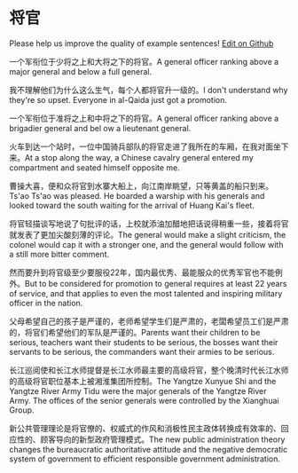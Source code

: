 # 将官

Please help us improve the quality of example sentences! [Edit on Github](https://github.com/jiyushe/jiyu-example-sentence-source/blob/main/chinese/jiangguan.md)

<p><span class="chinese">一个军衔位于少将之上和大将之下的将官。</span><span class="english">A general officer ranking above a major general and below a full general.</span></p>

<p><span class="chinese">我不理解他们为什么这么生气，每个人都将官升一级的。</span><span class="english">I don't understand why they're so upset. Everyone in al-Qaida just got a promotion.</span></p>

<p><span class="chinese">一个军衔位于准将之上和中将之下的将官。</span><span class="english">A general officer ranking above a brigadier general and bel ow a lieutenant general.</span></p>

<p><span class="chinese">火车到达一个站时，一位中国骑兵部队的将官走进了我所在的车厢，在我对面坐下来。</span><span class="english">At a stop along the way, a Chinese cavalry general entered my compartment and seated himself opposite me.</span></p>

<p><span class="chinese">曹操大喜，便和众将官到水寨大船上，向江南岸眺望，只等黄盖的船只到来。</span><span class="english">Ts'ao Ts'ao was pleased. He boarded a warship with his generals and looked toward the south waiting for the arrival of Huang Kai's fleet.</span></p>

<p><span class="chinese">将官轻描谈写地说了句批评的话，上校就添油加醋地把话说得稍重一些，接着将官就发表了更加尖酸刻薄的评论。</span><span class="english">The general would make a slight criticism, the colonel would cap it with a stronger one, and the general would follow with a still more bitter comment.</span></p>

<p><span class="chinese">然而要升到将官级至少要服役22年，国内最优秀、最能服众的优秀军官也不能例外。</span><span class="english">But to be considered for promotion to general requires at least 22 years of service, and that applies to even the most talented and inspiring military officer in the nation.</span></p>

<p><span class="chinese">父母希望自己的孩子是严谨的，老师希望学生们是严肃的，老闆希望员工们是严肃的，将官们希望他们的军队是严谨的。</span><span class="english">Parents want their children to be serious, teachers want their students to be serious, the bosses want their servants to be serious, the commanders want their armies to be serious.</span></p>

<p><span class="chinese">长江巡阅使和长江水师提督是长江水师最主要的高级将官，整个晚清时代长江水师的高级将官职位基本上被湘淮集团所控制。</span><span class="english">The Yangtze Xunyue Shi and the Yangtze River Army Tidu were the major generals of the Yangtze River Army. The offices of the senior generals were controlled by the Xianghuai Group.</span></p>

<p><span class="chinese">新公共管理理论是将官僚的、权威式的作风和消极性民主政体转换成有效率的、回应性的、顾客导向的新型政府管理模式。</span><span class="english">The new public administration theory changes the bureaucratic authoritative attitude and the negative democratic system of government to efficient responsible government administration.</span></p>

